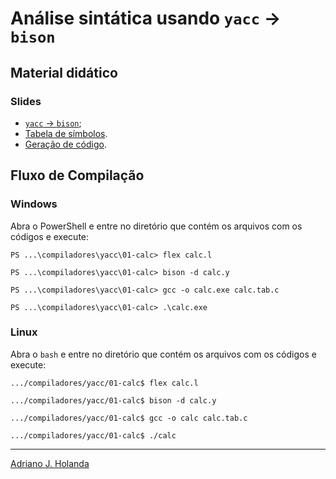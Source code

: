 # Análise sintática usando `yacc` &#8594; `bison`

## Material didático

### Slides 

- [`yacc` &#8594; `bison`](https://docs.google.com/presentation/d/1yaMEEI7Q1ex6kU09wRmSz-zObbanBRyoNeKI4_1leYg/edit?usp=sharing);
- [Tabela de símbolos](https://docs.google.com/presentation/d/1lye-g04QgQQtZe3m0Qvq7T-xVPJ2DRHSEjJkLRZjVlg/edit?usp=sharing).
- [Geração de código](https://docs.google.com/presentation/d/1rpuhGsr91s-BAV-3XGWOEvhqtgWB4aIeLDlBAiyRy9E/edit?usp=sharing).

## Fluxo de Compilação

### Windows

Abra o PowerShell e entre no diretório que contém os arquivos com os códigos e execute:

```
PS ...\compiladores\yacc\01-calc> flex calc.l

PS ...\compiladores\yacc\01-calc> bison -d calc.y

PS ...\compiladores\yacc\01-calc> gcc -o calc.exe calc.tab.c

PS ...\compiladores\yacc\01-calc> .\calc.exe
```

### Linux

Abra o `bash` e entre no diretório que contém os arquivos com os códigos e execute:

```
.../compiladores/yacc/01-calc$ flex calc.l

.../compiladores/yacc/01-calc$ bison -d calc.y

.../compiladores/yacc/01-calc$ gcc -o calc calc.tab.c

.../compiladores/yacc/01-calc$ ./calc
```

---
[Adriano J. Holanda](https://ajholanda.github.io/)